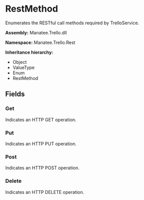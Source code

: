 # RestMethod

Enumerates the RESTful call methods required by TrelloService.

**Assembly:** Manatee.Trello.dll

**Namespace:** Manatee.Trello.Rest

**Inheritance hierarchy:**

- Object
- ValueType
- Enum
- RestMethod

## Fields

### Get

Indicates an HTTP GET operation.

### Put

Indicates an HTTP PUT operation.

### Post

Indicates an HTTP POST operation.

### Delete

Indicates an HTTP DELETE operation.

